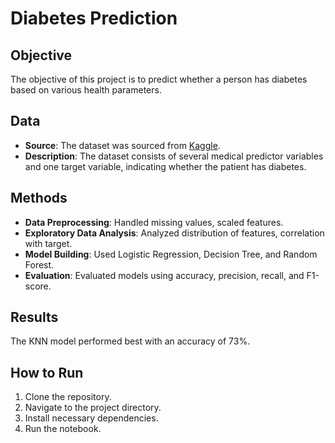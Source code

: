# Diabetes Prediction

## Objective
The objective of this project is to predict whether a person has diabetes based on various health parameters.

## Data
- **Source**: The dataset was sourced from [Kaggle](https://www.kaggle.com/uciml/pima-indians-diabetes-database).
- **Description**: The dataset consists of several medical predictor variables and one target variable, indicating whether the patient has diabetes.

## Methods
- **Data Preprocessing**: Handled missing values, scaled features.
- **Exploratory Data Analysis**: Analyzed distribution of features, correlation with target.
- **Model Building**: Used Logistic Regression, Decision Tree, and Random Forest.
- **Evaluation**: Evaluated models using accuracy, precision, recall, and F1-score.

## Results
The KNN model performed best with an accuracy of 73%.

## How to Run
1. Clone the repository.
2. Navigate to the project directory.
3. Install necessary dependencies.
4. Run the notebook.



